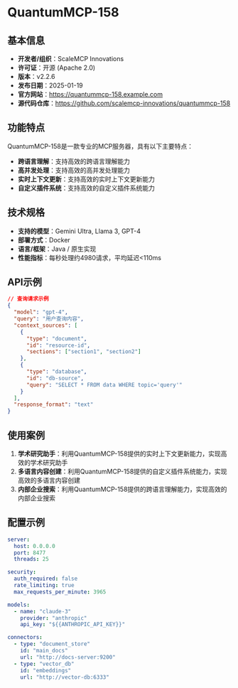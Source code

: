 # QuantumMCP-158

## 基本信息

- **开发者/组织**：ScaleMCP Innovations
- **许可证**：开源 (Apache 2.0)
- **版本**：v2.2.6
- **发布日期**：2025-01-19
- **官方网站**：https://quantummcp-158.example.com
- **源代码仓库**：https://github.com/scalemcp-innovations/quantummcp-158

## 功能特点

QuantumMCP-158是一款专业的MCP服务器，具有以下主要特点：

- **跨语言理解**：支持高效的跨语言理解能力
- **高并发处理**：支持高效的高并发处理能力
- **实时上下文更新**：支持高效的实时上下文更新能力
- **自定义插件系统**：支持高效的自定义插件系统能力


## 技术规格

- **支持的模型**：Gemini Ultra, Llama 3, GPT-4
- **部署方式**：Docker
- **语言/框架**：Java / 原生实现
- **性能指标**：每秒处理约4980请求，平均延迟<110ms

## API示例

```json
// 查询请求示例
{
  "model": "gpt-4",
  "query": "用户查询内容",
  "context_sources": [
    {
      "type": "document",
      "id": "resource-id",
      "sections": ["section1", "section2"]
    },
    {
      "type": "database",
      "id": "db-source",
      "query": "SELECT * FROM data WHERE topic='query'"
    }
  ],
  "response_format": "text"
}
```

## 使用案例

1. **学术研究助手**：利用QuantumMCP-158提供的实时上下文更新能力，实现高效的学术研究助手
2. **多语言内容创建**：利用QuantumMCP-158提供的自定义插件系统能力，实现高效的多语言内容创建
3. **内部企业搜索**：利用QuantumMCP-158提供的跨语言理解能力，实现高效的内部企业搜索


## 配置示例

```yaml
server:
  host: 0.0.0.0
  port: 8477
  threads: 25

security:
  auth_required: false
  rate_limiting: true
  max_requests_per_minute: 3965

models:
  - name: "claude-3"
    provider: "anthropic"
    api_key: "${{ANTHROPIC_API_KEY}}"

connectors:
  - type: "document_store"
    id: "main_docs"
    url: "http://docs-server:9200"
  - type: "vector_db"
    id: "embeddings"
    url: "http://vector-db:6333"
```